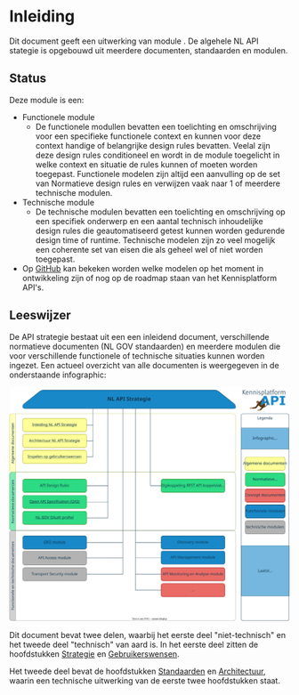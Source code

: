 # Inleiding

Dit document geeft een uitwerking van module <invoegen module naam>. De algehele NL API stategie is opgebouwd uit meerdere documenten, standaarden en modulen.

## Status 

Deze module is een: <maak een keuze>

- Functionele module
  - De functionele  modullen bevatten een toelichting en omschrijving voor een specifieke functionele context en kunnen voor deze context handige of belangrijke design rules bevatten. Veelal zijn deze design rules conditioneel en wordt in de module toegelicht in welke context en situatie de rules kunnen of moeten worden toegepast. Functionele modelen zijn altijd een aanvulling op de set van Normatieve design rules en verwijzen vaak naar 1 of meerdere technische modulen.
- Technische module
  - De technische modulen bevatten een toelichting en omschrijving op een specifiek onderwerp en een aantal technisch inhoudelijke design rules die geautomatiseerd getest kunnen worden gedurende design time of runtime. Technische modelen zijn zo veel mogelijk een coherente set van eisen die als geheel wel of niet worden toegepast.
- Op [GitHub](https://github.com/geonovum/KP-APIs/) kan bekeken worden welke modelen op het moment in ontwikkeling zijn of nog op de roadmap staan van het Kennisplatform API's. 



## Leeswijzer

De API strategie bestaat uit een een inleidend document, verschillende normatieve documenten (NL GOV standaarden) en meerdere modulen die voor verschillende functionele of technische situaties kunnen worden ingezet. Een actueel overzicht van alle documenten is weergegeven in de onderstaande infographic:

![NL API STrategie Infographic](../../media/API_infographic.svg)

Dit document bevat twee delen, waarbij het eerste deel "niet-technisch" en het tweede deel "technisch" van aard is.
In het eerste deel zitten de hoofdstukken [Strategie](#api-strategie-voor-de-overheid) en [Gebruikerswensen](#inspelen-op-gebruikerswensen-de-sleutel-tot-gebruik).

Het tweede deel bevat de hoofdstukken [Standaarden](#standaarden) en [Architectuur](#architectuur), waarin een technische uitwerking  van de eerste twee hoofdstukken staat.  
